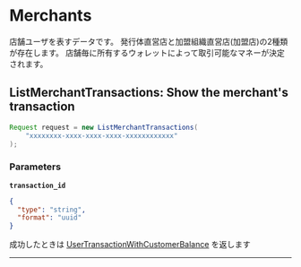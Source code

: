# Merchants
店舗ユーザを表すデータです。
発行体直営店と加盟組織直営店(加盟店)の2種類が存在します。
店舗毎に所有するウォレットによって取引可能なマネーが決定されます。


<a name="list-merchant-transactions"></a>
## ListMerchantTransactions: Show the merchant's transaction

```java
Request request = new ListMerchantTransactions(
    "xxxxxxxx-xxxx-xxxx-xxxx-xxxxxxxxxxxx"
);

```



### Parameters
**`transaction_id`** 
  


```json
{
  "type": "string",
  "format": "uuid"
}
```



成功したときは
[UserTransactionWithCustomerBalance](./responses.md#user-transaction-with-customer-balance)
を返します



---



